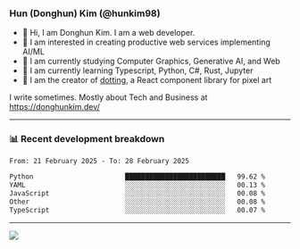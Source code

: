 ### Hun (Donghun) Kim (@hunkim98)

- 👋 Hi, I am Donghun Kim. I am a web developer. 
- 🤔 I am interested in creating productive web services implementing AI/ML
- 🔭 I am currently studying Computer Graphics, Generative AI, and Web 
- 🌱 I am currently learning Typescript, Python, C#, Rust, Jupyter
- 🎨 I am the creator of [dotting](https://github.com/hunkim98/dotting), a React component library for pixel art

I write sometimes. Mostly about Tech and Business at https://donghunkim.dev/

---
### 📊 Recent development breakdown
<!--START_SECTION:waka-->

```txt
From: 21 February 2025 - To: 28 February 2025

Python                       █████████████████████████   99.62 %
YAML                         ░░░░░░░░░░░░░░░░░░░░░░░░░   00.13 %
JavaScript                   ░░░░░░░░░░░░░░░░░░░░░░░░░   00.08 %
Other                        ░░░░░░░░░░░░░░░░░░░░░░░░░   00.08 %
TypeScript                   ░░░░░░░░░░░░░░░░░░░░░░░░░   00.07 %
```

<!--END_SECTION:waka-->
---

<!-- <div align='center'> -->
  <img align="center" src="https://github-readme-stats.vercel.app/api?username=hunkim98&theme=dark&show_icons=true"/>
<!-- </div> -->
<!--
**hunkim98/hunkim98** is a ✨ _special_ ✨ repository because its `README.md` (this file) appears on your GitHub profile.

Here are some ideas to get you started:

- 🔭 I’m currently working on ...
- 🌱 I’m currently learning ...
- 👯 I’m looking to collaborate on ...
- 🤔 I’m looking for help with ...
- 💬 Ask me about ...
- 📫 How to reach me: ...
- 😄 Pronouns: ...
- ⚡ Fun fact: ...
-->
